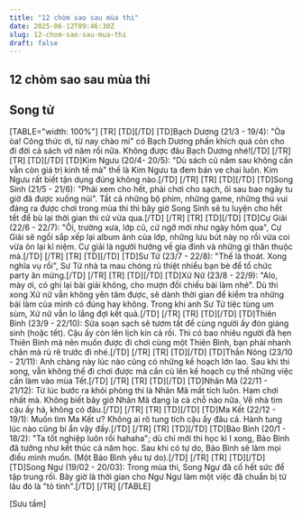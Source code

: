 ```yaml
---
title: "12 chòm sao sau mùa thi"
date: 2025-06-12T09:46:30Z
slug: 12-chom-sao-sau-mua-thi
draft: false
---
```


## 12 chòm sao sau mùa thi

## Song tử

[TABLE="width: 100%"]
[TR]
[TD][/TD]
[TD]Bạch Dương (21/3 - 19/4):
"Òa òa! Công thức ơi, từ nay chào mi" có Bạch Dương phấn khích quá còn cho đi đời cả sách vở năm rồi nữa. Không được đâu Bạch Dương nhé![/TD]
[/TR]
[TR]
[TD][/TD]
[TD]Kim Ngưu (20/4- 20/5):
"Dù sách cũ năm sau không cần vẫn còn giá trị kinh tế mà" thế là Kim Ngưu ta đem bán ve chai luôn. Kim Ngưu rất biết tận dụng đúng không nào.[/TD]
[/TR]
[TR]
[TD][/TD]
[TD]Song Sinh (21/5 - 21/6):
"Phải xem cho hết, phải chơi cho sạch, ôi sau bao ngày tu giờ đã được xuống núi". Tất cả những bộ phim, những game, những thú vui đáng ra được chơi trong mùa thi thì bây giờ Song Sinh sẽ tu luyện cho hết tết để bù lại thời gian thi cử vừa qua.[/TD]
[/TR]
[TR]
[TD][/TD]
[TD]Cự Giải (22/6 - 22/7):
"Ôi, trường xưa, lớp cũ, cứ ngỡ mới như ngày hôm qua", Cự Giải sẽ ngồi sắp xếp lại album ảnh của lớp, những lưu bút này nọ rồi vừa coi vừa ôn lại kỉ niệm. Cự giải là người hướng về gia đình và những gì thân thuộc mà.[/TD]
[/TR]
[TR]
[TD][/TD]
[TD]Sư Tử (23/7 - 22/8):
"Thế là thoát. Xong nghĩa vụ rồi", Sư Tử nhà ta mau chóng rủ thiệt nhiều bạn bè để tổ chức party ăn mừng.[/TD]
[/TR]
[TR]
[TD][/TD]
[TD]Xử Nữ (23/8 - 22/9):
"Alo, mày ơi, có ghi lại bài giải không, cho mượn đối chiếu bài làm nhé". Dù thi xong Xử nữ vẫn không yên tâm được, sẽ dành thời gian để kiểm tra những bài làm của mình có đúng hay không. Trong khi anh Sư Tử tiệc tùng um sùm, Xử nữ vẫn lo lắng đợi kết quả.[/TD]
[/TR]
[TR]
[TD][/TD]
[TD]Thiên Bình (23/9 - 22/10):
Sửa soạn sạch sẽ tươm tất để cùng người ấy đón giáng sinh (hoặc tết). Cậu ấy còn lên lịch kín cả rồi. Thì có bao nhiêu người đã hẹn Thiên Bình mà nên muốn được đi chơi cùng một Thiên Bình, bạn phải nhanh chân mà rủ rê trước đi nhé.[/TD]
[/TR]
[TR]
[TD][/TD]
[TD]Thần Nông (23/10 - 21/11):
Anh chàng này lúc nào cũng có những kế hoạch lớn lao. Sau khi thi xong, vẫn không thể đi chơi được mà cần cù lên kế hoạch cụ thể những việc cần làm vào mùa Tết.[/TD]
[/TR]
[TR]
[TD][/TD]
[TD]Nhân Mã (22/11 - 21/12):
Từ lúc bước ra khỏi phòng thi là Nhân Mã mất tích luôn. Ham chơi nhất mà. Không biết bây giờ Nhân Mã đang la cà chỗ nào nữa. Về nhà tìm cậu ấy hả, không có đâu.[/TD]
[/TR]
[TR]
[TD][/TD]
[TD]Ma Kết (22/12 - 19/1):
Muốn tìm Ma Kết ư? Không ai rõ tung tích cậu ấy đâu cả. Hành tung lúc nào cũng bí ẩn vậy đấy.[/TD]
[/TR]
[TR]
[TD][/TD]
[TD]Bảo Bình (20/1 - 18/2):
"Ta tốt nghiệp luôn rồi hahaha"; dù chỉ mới thi học kì I xong, Bảo Bình đã tưởng như kết thúc cả năm học. Sau khi có tự do, Bảo Bình sẽ làm mọi điều mình muốn. (Một Bảo Bình yêu tự do).[/TD]
[/TR]
[TR]
[TD][/TD]
[TD]Song Ngư (19/02 - 20/03):
Trong mùa thi, Song Ngư đã cố hết sức để tập trung rồi. Bây giờ là thời gian cho Ngư Ngư làm một việc đã chuẩn bị từ lâu đó là "tỏ tình".[/TD]
[/TR]
[/TABLE]


[Sưu tầm]